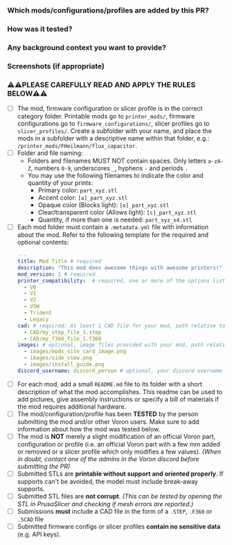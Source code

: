 <!--
Thank you for your interest in contributing to the VoronUsers repository, it is
highly appreciated!
-->

<!--
Describe the submission further using the template provided below. The more
details the better! Please don't forget to thoroughly read the mod requirements and rules below
and make sure your mod submission adheres to these rules.
Doing so speeds up the review process and will increase your chances at acceptance.
-->

### Which mods/configurations/profiles are added by this PR?

### How was it tested?

### Any background context you want to provide?

### Screenshots (if appropriate)

### ⚠️⚠️**PLEASE CAREFULLY READ AND APPLY THE RULES BELOW**⚠️⚠️

  * [ ] The mod, firmware configuration or slicer profile is in the correct category
    folder. Printable mods go to `printer_mods/`, firmware configurations
    go to `firmware_configurations/`, slicer profiles go to `slicer_profiles/`.
    Create a subfolder with your name, and place the mods in a subfolder with
    a descriptive name within that folder, e.g.: `/printer_mods/FHeilmann/flux_capacitor`.
  * [ ] Folder and file naming:
    * Folders and filenames MUST NOT contain spaces. Only letters `a-zA-Z`, numbers `0-9`, underscores `_`, hyphens `-` and periods `.`
    * You may use the following filenames to indicate the color and quantity of your prints:
      * Primary color: `part_xyz.stl`
      * Accent color: `[a]_part_xyz.stl`
      * Opaque color (Blocks light): `[o]_part_xyz.stl`
      * Clear/transparent color (Allows light): `[c]_part_xyz.stl`
      * Quantity, if more than one is needed: `part_xyz_x4.stl`
  * [ ] Each mod folder must contain a `.metadata.yml` file with information about the mod.
    Refer to the following template for the required and optional contents:
    ```yaml
    ---
    title: Mod Title # required
    description: "This mod does awesome things with awesome printers!" # required
    mod_version: 1 # required
    printer_compatibility:  # required, one or more of the options listed below
      - V0
      - V1
      - V2
      - VSW
      - Trident
      - Legacy
    cad: # required: At least 1 CAD file for your mod, path relative to your mod folder
      - CAD/my_step_file_1.step
      - CAD/my_f360_file_1.f360
    images: # optional, image files provided with your mod, path relative to your mod folder
      - images/mods_site_card_image.png
      - images/side_view.png
      - images/install_guide.png
    discord_username: discord_person # optional, your discord username
    ```
  * [ ] For each mod, add a small `README.md` file to its folder with a short description
    of what the mod accomplishes. This readme can be used to add pictures, give assembly
    instructions or specify a bill of materials if the mod requires additional hardware.
  * [ ] The mod/configuration/profile has been **TESTED** by the person submitting the mod
    and/or other Voron users. Make sure to add information about how the mod was tested below.
  * [ ] The mod is **NOT** merely a slight modification of an official Voron part, configuration
    or profile (i.e. an official Voron part with a few mm added or removed or a slicer profile
    which only modifies a few values). *(When in doubt, contact one of the admins in the
    Voron discord before submitting the PR)*
  * [ ] Submitted STLs are **printable without support and oriented properly**. If supports can't be avoided,
    the model must include break-away supports.
  * [ ] Submitted STL files are **not corrupt**. *(This can be tested by opening the STL in PrusaSlicer
    and checking if mesh errors are reported.)*
  * [ ] Submissions **must** include a CAD file in the form of a `.STEP`, `.F360` or `.SCAD` file
  * [ ] Submitted firmware configs or slicer profiles **contain no sensitive data** (e.g. API keys).